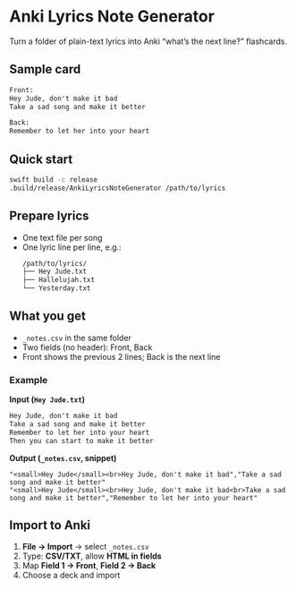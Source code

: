 # Anki Lyrics Note Generator

Turn a folder of plain-text lyrics into Anki <q>what’s the next line?</q> flashcards.

## Sample card

```txt
Front:
Hey Jude, don't make it bad
Take a sad song and make it better

Back:
Remember to let her into your heart
```

## Quick start

```bash
swift build -c release
.build/release/AnkiLyricsNoteGenerator /path/to/lyrics
```

## Prepare lyrics

* One text file per song
* One lyric line per line, e.g.:
  ```txt
  /path/to/lyrics/
  ├── Hey Jude.txt
  ├── Hallelujah.txt
  └── Yesterday.txt
  ```

## What you get

* `_notes.csv` in the same folder
* Two fields (no header): Front, Back
* Front shows the previous 2 lines; Back is the next line

### Example

**Input (`Hey Jude.txt`)**

```txt
Hey Jude, don't make it bad
Take a sad song and make it better
Remember to let her into your heart
Then you can start to make it better
```

**Output (`_notes.csv`, snippet)**

```csv
"<small>Hey Jude</small><br>Hey Jude, don't make it bad","Take a sad song and make it better"
"<small>Hey Jude</small><br>Hey Jude, don't make it bad<br>Take a sad song and make it better","Remember to let her into your heart"
```

## Import to Anki

1. **File → Import** → select `_notes.csv`
2. Type: **CSV/TXT**, allow **HTML in fields**
3. Map **Field 1 → Front**, **Field 2 → Back**
4. Choose a deck and import
